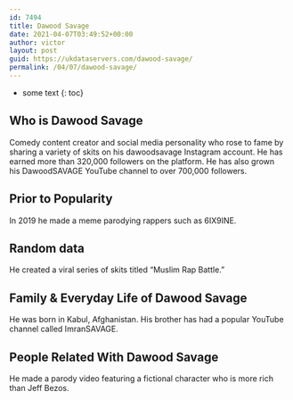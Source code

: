 ```yaml
---
id: 7494
title: Dawood Savage
date: 2021-04-07T03:49:52+00:00
author: victor
layout: post
guid: https://ukdataservers.com/dawood-savage/
permalink: /04/07/dawood-savage/
---
```


* some text
{: toc}


## Who is Dawood Savage



Comedy content creator and social media personality who rose to fame by sharing a variety of skits on his dawoodsavage Instagram account. He has earned more than 320,000 followers on the platform. He has also grown his DawoodSAVAGE YouTube channel to over 700,000 followers.

                
                
                
## Prior to Popularity



In 2019 he made a meme parodying rappers such as 6IX9INE.

                
                
                
## Random data



He created a viral series of skits titled &#8220;Muslim Rap Battle.&#8221; 

                
                
                
## Family & Everyday Life of Dawood Savage



He was born in Kabul, Afghanistan. His brother has had a popular YouTube channel called ImranSAVAGE.

                
                
                
## People Related With Dawood Savage



He made a parody video featuring a fictional character who is more rich than Jeff Bezos. 

                
              
            
          
          
          